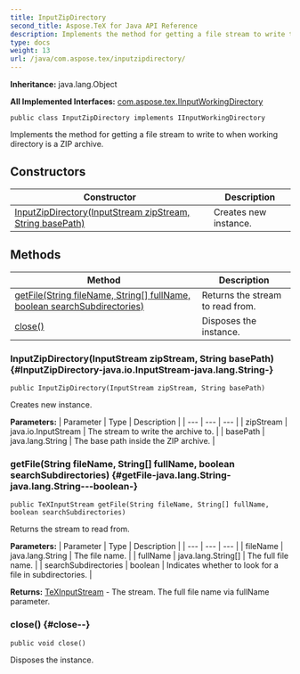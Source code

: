 ```yaml
---
title: InputZipDirectory
second_title: Aspose.TeX for Java API Reference
description: Implements the method for getting a file stream to write to when working directory is a ZIP archive.
type: docs
weight: 13
url: /java/com.aspose.tex/inputzipdirectory/
---
```

**Inheritance:**
java.lang.Object

**All Implemented Interfaces:**
[com.aspose.tex.IInputWorkingDirectory](../../com.aspose.tex/iinputworkingdirectory)
```
public class InputZipDirectory implements IInputWorkingDirectory
```

Implements the method for getting a file stream to write to when working directory is a ZIP archive.
## Constructors

| Constructor | Description |
| --- | --- |
| [InputZipDirectory(InputStream zipStream, String basePath)](#InputZipDirectory-java.io.InputStream-java.lang.String-) | Creates new instance. |
## Methods

| Method | Description |
| --- | --- |
| [getFile(String fileName, String[] fullName, boolean searchSubdirectories)](#getFile-java.lang.String-java.lang.String---boolean-) | Returns the stream to read from. |
| [close()](#close--) | Disposes the instance. |
### InputZipDirectory(InputStream zipStream, String basePath) {#InputZipDirectory-java.io.InputStream-java.lang.String-}
```
public InputZipDirectory(InputStream zipStream, String basePath)
```


Creates new instance.

**Parameters:**
| Parameter | Type | Description |
| --- | --- | --- |
| zipStream | java.io.InputStream | The stream to write the archive to. |
| basePath | java.lang.String | The base path inside the ZIP archive. |

### getFile(String fileName, String[] fullName, boolean searchSubdirectories) {#getFile-java.lang.String-java.lang.String---boolean-}
```
public TeXInputStream getFile(String fileName, String[] fullName, boolean searchSubdirectories)
```


Returns the stream to read from.

**Parameters:**
| Parameter | Type | Description |
| --- | --- | --- |
| fileName | java.lang.String | The file name. |
| fullName | java.lang.String[] | The full file name. |
| searchSubdirectories | boolean | Indicates whether to look for a file in subdirectories. |

**Returns:**
[TeXInputStream](../../com.aspose.tex/texinputstream) - The stream. The full file name via  fullName  parameter.
### close() {#close--}
```
public void close()
```


Disposes the instance.


